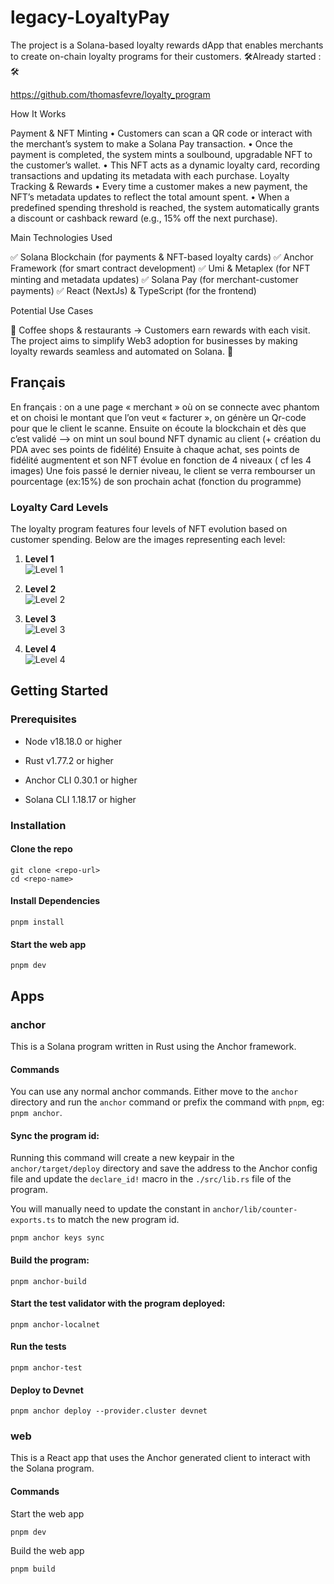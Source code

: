 # legacy-LoyaltyPay
The project is a Solana-based loyalty rewards dApp that enables merchants to create on-chain loyalty programs for their customers.
🛠️Already started : 🛠️

https://github.com/thomasfevre/loyalty_program

How It Works
    
Payment & NFT Minting
•    Customers can scan a QR code or interact with the merchant’s system to make a Solana Pay transaction.
•    Once the payment is completed, the system mints a soulbound, upgradable NFT to the customer’s wallet.
•    This NFT acts as a dynamic loyalty card, recording transactions and updating its metadata with each purchase.
Loyalty Tracking & Rewards
•    Every time a customer makes a new payment, the NFT’s metadata updates to reflect the total amount spent.
•    When a predefined spending threshold is reached, the system automatically grants a discount or cashback reward (e.g., 15% off the next purchase).


Main Technologies Used

✅ Solana Blockchain (for payments & NFT-based loyalty cards)
✅ Anchor Framework (for smart contract development)
✅ Umi & Metaplex (for NFT minting and metadata updates)
✅ Solana Pay (for merchant-customer payments)
✅ React (NextJs) & TypeScript (for the frontend)

Potential Use Cases

🔹 Coffee shops & restaurants → Customers earn rewards with each visit.
The project aims to simplify Web3 adoption for businesses by making loyalty rewards seamless and automated on Solana. 🚀

## Français
En français :
on a une page « merchant » où on se connecte avec phantom et on choisi le montant que l’on veut « facturer », on génère un Qr-code pour que le client le scanne.
Ensuite on écoute la blockchain et dès que c’est validé —> on mint un soul bound NFT dynamic au client (+ création du PDA avec ses points de fidélité)
Ensuite à chaque achat, ses points de fidélité augmentent et son NFT évolue en fonction de 4 niveaux ( cf les 4 images) 
Une fois passé le dernier niveau, le client se verra rembourser un pourcentage (ex:15%) de son prochain achat (fonction du programme)

### Loyalty Card Levels

The loyalty program features four levels of NFT evolution based on customer spending. Below are the images representing each level:

1. **Level 1**  
    ![Level 1](./baguettes/common_2.png)

2. **Level 2**  
    ![Level 2](./baguettes/rare_4.png)

3. **Level 3**  
    ![Level 3](./baguettes/epic_1.png)

4. **Level 4**  
    ![Level 4](./baguettes/legendary_2.png)

## Getting Started

### Prerequisites

- Node v18.18.0 or higher

- Rust v1.77.2 or higher
- Anchor CLI 0.30.1 or higher
- Solana CLI 1.18.17 or higher

### Installation

#### Clone the repo

```shell
git clone <repo-url>
cd <repo-name>
```

#### Install Dependencies

```shell
pnpm install
```

#### Start the web app

```
pnpm dev
```

## Apps

### anchor

This is a Solana program written in Rust using the Anchor framework.

#### Commands

You can use any normal anchor commands. Either move to the `anchor` directory and run the `anchor` command or prefix the
command with `pnpm`, eg: `pnpm anchor`.

#### Sync the program id:

Running this command will create a new keypair in the `anchor/target/deploy` directory and save the address to the
Anchor config file and update the `declare_id!` macro in the `./src/lib.rs` file of the program.

You will manually need to update the constant in `anchor/lib/counter-exports.ts` to match the new program id.

```shell
pnpm anchor keys sync
```

#### Build the program:

```shell
pnpm anchor-build
```

#### Start the test validator with the program deployed:

```shell
pnpm anchor-localnet
```

#### Run the tests

```shell
pnpm anchor-test
```

#### Deploy to Devnet

```shell
pnpm anchor deploy --provider.cluster devnet
```

### web

This is a React app that uses the Anchor generated client to interact with the Solana program.

#### Commands

Start the web app

```shell
pnpm dev
```

Build the web app

```shell
pnpm build
```
